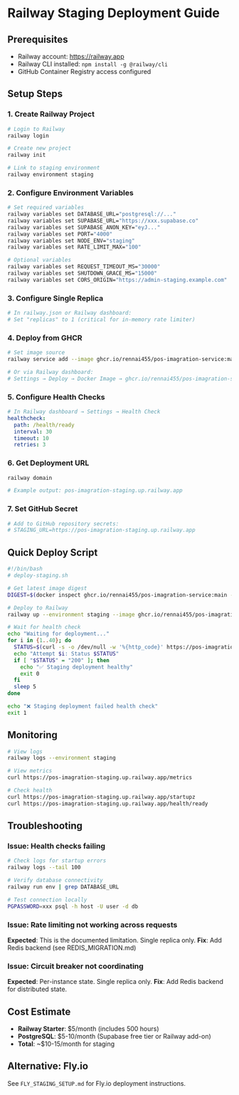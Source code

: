 # Railway Staging Deployment Guide

## Prerequisites
- Railway account: https://railway.app
- Railway CLI installed: `npm install -g @railway/cli`
- GitHub Container Registry access configured

## Setup Steps

### 1. Create Railway Project
```bash
# Login to Railway
railway login

# Create new project
railway init

# Link to staging environment
railway environment staging
```

### 2. Configure Environment Variables
```bash
# Set required variables
railway variables set DATABASE_URL="postgresql://..."
railway variables set SUPABASE_URL="https://xxx.supabase.co"
railway variables set SUPABASE_ANON_KEY="eyJ..."
railway variables set PORT="4000"
railway variables set NODE_ENV="staging"
railway variables set RATE_LIMIT_MAX="100"

# Optional variables
railway variables set REQUEST_TIMEOUT_MS="30000"
railway variables set SHUTDOWN_GRACE_MS="15000"
railway variables set CORS_ORIGIN="https://admin-staging.example.com"
```

### 3. Configure Single Replica
```bash
# In railway.json or Railway dashboard:
# Set "replicas" to 1 (critical for in-memory rate limiter)
```

### 4. Deploy from GHCR
```bash
# Set image source
railway service add --image ghcr.io/rennai455/pos-imagration-service:main

# Or via Railway dashboard:
# Settings → Deploy → Docker Image → ghcr.io/rennai455/pos-imagration-service:main
```

### 5. Configure Health Checks
```yaml
# In Railway dashboard → Settings → Health Check
healthcheck:
  path: /health/ready
  interval: 30
  timeout: 10
  retries: 3
```

### 6. Get Deployment URL
```bash
railway domain

# Example output: pos-imagration-staging.up.railway.app
```

### 7. Set GitHub Secret
```bash
# Add to GitHub repository secrets:
# STAGING_URL=https://pos-imagration-staging.up.railway.app
```

## Quick Deploy Script
```bash
#!/bin/bash
# deploy-staging.sh

# Get latest image digest
DIGEST=$(docker inspect ghcr.io/rennai455/pos-imagration-service:main --format='{{.Id}}')

# Deploy to Railway
railway up --environment staging --image ghcr.io/rennai455/pos-imagration-service@${DIGEST}

# Wait for health check
echo "Waiting for deployment..."
for i in {1..40}; do
  STATUS=$(curl -s -o /dev/null -w '%{http_code}' https://pos-imagration-staging.up.railway.app/startupz)
  echo "Attempt $i: Status $STATUS"
  if [ "$STATUS" = "200" ]; then
    echo "✅ Staging deployment healthy"
    exit 0
  fi
  sleep 5
done

echo "❌ Staging deployment failed health check"
exit 1
```

## Monitoring
```bash
# View logs
railway logs --environment staging

# View metrics
curl https://pos-imagration-staging.up.railway.app/metrics

# Check health
curl https://pos-imagration-staging.up.railway.app/startupz
curl https://pos-imagration-staging.up.railway.app/health/ready
```

## Troubleshooting

### Issue: Health checks failing
```bash
# Check logs for startup errors
railway logs --tail 100

# Verify database connectivity
railway run env | grep DATABASE_URL

# Test connection locally
PGPASSWORD=xxx psql -h host -U user -d db
```

### Issue: Rate limiting not working across requests
**Expected**: This is the documented limitation. Single replica only.
**Fix**: Add Redis backend (see REDIS_MIGRATION.md)

### Issue: Circuit breaker not coordinating
**Expected**: Per-instance state. Single replica only.
**Fix**: Add Redis backend for distributed state.

## Cost Estimate
- **Railway Starter**: $5/month (includes 500 hours)
- **PostgreSQL**: $5-10/month (Supabase free tier or Railway add-on)
- **Total**: ~$10-15/month for staging

## Alternative: Fly.io
See `FLY_STAGING_SETUP.md` for Fly.io deployment instructions.

